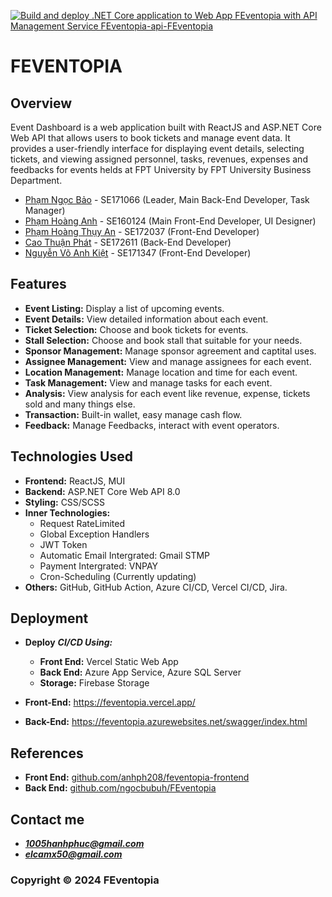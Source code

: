 [![Build and deploy .NET Core application to Web App FEventopia with API Management Service FEventopia-api-FEventopia](https://github.com/ngocbubuh/FEventopia/actions/workflows/FEventopia.yml/badge.svg)](https://github.com/ngocbubuh/FEventopia/actions/workflows/FEventopia.yml)

# FEVENTOPIA

## Overview

Event Dashboard is a web application built with ReactJS and ASP.NET Core Web API that allows users to book tickets and manage event data. It provides a user-friendly interface for displaying event details, selecting tickets, and viewing assigned personnel, tasks, revenues, expenses and feedbacks for events helds at FPT University by FPT University Business Department.

- [Phạm Ngọc Bảo](https://github.com/ngocbubuh/) - SE171066 (Leader, Main Back-End Developer, Task Manager)
- [Phạm Hoàng Anh](https://github.com/anhph208/) - SE160124 (Main Front-End Developer, UI Designer)
- [Phạm Hoàng Thụy An](https://github.com/Anpht02) - SE172037 (Front-End Developer)
- [Cao Thuận Phát](https://github.com/ErisCenturyst) - SE172611 (Back-End Developer)
- [Nguyễn Võ Anh Kiệt](https://github.com/Anhkiet1310) - SE171347 (Front-End Developer)

## Features

- **Event Listing:** Display a list of upcoming events.
- **Event Details:** View detailed information about each event.
- **Ticket Selection:** Choose and book tickets for events.
- **Stall Selection:** Choose and book stall that suitable for your needs.
- **Sponsor Management:** Manage sponsor agreement and captital uses.
- **Assignee Management:** View and manage assignees for each event.
- **Location Management:** Manage location and time for each event.
- **Task Management:** View and manage tasks for each event.
- **Analysis:** View analysis for each event like revenue, expense, tickets sold and many things else.
- **Transaction:** Built-in wallet, easy manage cash flow.
- **Feedback:** Manage Feedbacks, interact with event operators.
  
## Technologies Used

- **Frontend:** ReactJS, MUI
- **Backend:** ASP.NET Core Web API 8.0
- **Styling:** CSS/SCSS
- **Inner Technologies:**
  + Request RateLimited
  + Global Exception Handlers
  + JWT Token
  + Automatic Email Intergrated: Gmail STMP
  + Payment Intergrated: VNPAY
  + Cron-Scheduling (Currently updating)
- **Others:** GitHub, GitHub Action, Azure CI/CD, Vercel CI/CD, Jira.

## Deployment

- **Deploy** ***CI/CD Using:***
  + **Front End:** Vercel Static Web App
  + **Back End:** Azure App Service, Azure SQL Server
  + **Storage:** Firebase Storage

- **Front-End:** https://feventopia.vercel.app/
- **Back-End:** https://feventopia.azurewebsites.net/swagger/index.html

## References
- **Front End:** [github.com/anhph208/feventopia-frontend](https://github.com/anhph208/feventopia-frontend/)
- **Back End:** [github.com/ngocbubuh/FEventopia](https://github.com/ngocbubuh/FEventopia/)

## Contact me
- ***1005hanhphuc@gmail.com***
- ***elcamx50@gmail.com***

### Copyright &#169; 2024 FEventopia